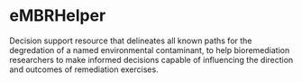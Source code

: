 # eMBRHelper
Decision support resource that delineates all known paths for the degredation of a named environmental contaminant, to help bioremediation researchers to make informed decisions capable of influencing the direction and outcomes of remediation exercises.
